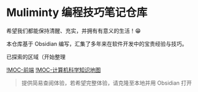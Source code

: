 # Muliminty 编程技巧笔记仓库

希望我们都能保持清醒、充实，并拥有有意义的生活！😁

本仓库基于 Obsidian 编写，汇集了多年来在软件开发中的宝贵经验与技巧。

已探索的区域（开始整理

[!MOC-前端](00-前端/!MOC-Frontend.md)
[!MOC-计算机科学知识地图](01-计算机科学体系/!MOC-计算机科学知识地图.md)

> 提供简易查阅体验，若希望完整体验，请克隆至本地并用 Obsidian 打开
